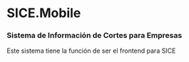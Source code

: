 # SICE.Mobile
<h3>Sistema de Información de Cortes para Empresas</h3>
<p>Este sistema tiene la función de ser el frontend para SICE</p>
